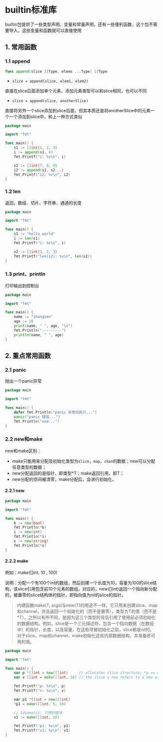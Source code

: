 # builtin标准库

builtin包提供了一些类型声明、变量和常量声明，还有一些便利函数，这个包不需要导入，这些变量和函数就可以直接使用

## 1. 常用函数

### 1.1 append

~~~go
func append(slice []Type, elems ...Type) []Type
~~~

* `slice = append(slice, elem1, elem2)`	

​	直接在slice后面添加单个元素，添加元素类型可以和slice相同，也可以不同

* `slice = append(slice, anotherSlice)`	

​	直接将另外一个slice添加到slice后面，但其本质还是将anotherSlice中的元素一个一个添加到slice中，和上一种方式类似


~~~go
package main

import "fmt"

func main() {
	s1 := []int{1, 2, 3}
	i := append(s1, 4)
	fmt.Printf("i: %v\n", i)

	s2 := []int{7, 8, 9}
	i2 := append(s1, s2...)
	fmt.Printf("i2: %v\n", i2)
}

~~~

### 1.2 len

返回，数组、切片、字符串、通道的长度

~~~go
package main

import "fmt"

func main() {
	s1 := "hello world"
	i := len(s1)
	fmt.Printf("i: %v\n", i)

	s2 := []int{1, 2, 3}
	fmt.Printf("len(s2): %v\n", len(s2))
}

~~~

### 1.3 print、println

打印输出到控制台

~~~go
package main

import "fmt"

func main() {
	name := "zhangsan"
	age := 20
	print(name, " ", age, "\n")
	fmt.Println("---------")
	println(name, " ", age)
}
~~~

## 2. 重点常用函数

### 2.1 panic

抛出一个panic异常

~~~go
package main

import "fmt"

func main() {
	defer fmt.Println("panic 异常后执行...")
	panic("panic 错误...")
	fmt.Println("end...")
}

~~~

### 2.2 new和make

new和make区别：

- make只能用来分配及初始化类型为`slice`，`map`，`chan`的数据；new可以分配任意类型的数据；
- new分配返回的是指针，即类型*T；make返回引用，即T；
- new分配的空间被清零，make分配后，会进行初始化。

#### 2.2.1 new

~~~go
package main

import "fmt"

func main() {
	b := new(bool)
	fmt.Println(*b)
	i := new(int)
	fmt.Println(*i)
	s := new(string)
	fmt.Println(*s)
}

~~~

#### 2.2.2 make

例如：make([]int, 10 , 100)

说明：分配一个有100个int的数组，然后创建一个长度为10，容量为100的slice结构，该slice引用包含前10个元素的数组。对应的，new([]int)返回一个指向新分配的，被置零的slice结构体的指针，即指向值为nil的slice的指针。

> 内建函数make(T, args)与new(T)的用途不一样。它只用来创建slice、map和channel，并且返回一个初始化的（而不是置零），类型为T的值（而不是*T）。之所以有所不同，是因为这三个类型的背后引用了使用前必须初始化的数据结构。例如，slice是一个三元描述符，包含一个指向数据（在数组中）的指针，长度，以及容量，在这些项被初始化之前，slice都是nil的。对于slice，map和channel，make初始化这些内部数据结构，并准备好可用的值。

~~~go
package main

import "fmt"

func main() {
	var p *[]int = new([]int)     // allocates slice structure; *p == ni; rarely useful
	var v []int = make([]int, 10) // the slice v now refers to a new array of 100 ints

	fmt.Printf("p: %v\n", p)
	fmt.Printf("v: %v\n", v)

	var p1 *[]int = new([]int)
	*p1 = make([]int, 5, 10)

	// Idiomatic: 习惯的做法
	v1 := make([]int, 10)

	fmt.Printf("p1: %v\n", p1)
	fmt.Printf("v1: %v\n", v1)
}

~~~

